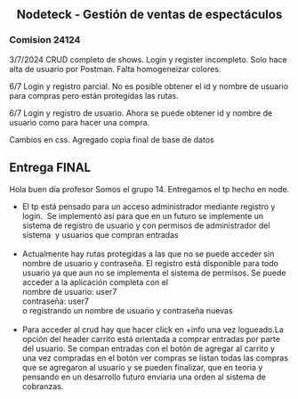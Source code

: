 <h2 align="center"> Nodeteck - Gestión de ventas de espectáculos </h2>
<h3>Comision 24124</h3>
<p>3/7/2024 CRUD completo de shows. Login y register incompleto. Solo hace alta de usuario por Postman. Falta homogeneizar colores. </p>
<p>6/7 Login y registro parcial. No es posible obtener el id y nombre de usuario para compras pero están protegidas las rutas. </p>
<p>6/7 Login y registro de usuario. Ahora se puede obtener id y nombre de usuario como para hacer una compra. </p>
<p>Cambios en css. Agregado copia final de base de datos</p>
<h2>Entrega FINAL</h2>

<p>Hola buen día profesor Somos el grupo 14. Entregamos el tp hecho en node.
<ul>
 <li>
 El tp está pensado para un acceso administrador mediante registro y login. 
 Se implementó así para que en un futuro se implemente un sistema de registro de usuario y con permisos de administrador del sistema  y usuarios que compran entradas
 </li><br>
<li>Actualmente hay rutas protegidas a las que no se puede acceder sin nombre de usuario y contraseña. El registro está disponible para todo usuario ya que aun no se implementa el sistema de permisos. Se puede acceder a la aplicación completa con el <br> nombre de usuario: user7 <br> contraseña: user7  <br> o registrando un nombre de usuario y contraseña nuevas</li><br>

<li>Para acceder al crud hay que hacer click en +info una vez logueado.La opción del header carrito está orientada a comprar entradas por parte del usuario. Se compan entradas con el botón de agregar al carrito y una vez compradas en el botón ver compras se listan todas las compras que se agregaron al usuario y se pueden finalizar, que en teoria y pensando en un desarrollo futuro enviaria una orden al sistema de cobranzas.</li> </ul>

